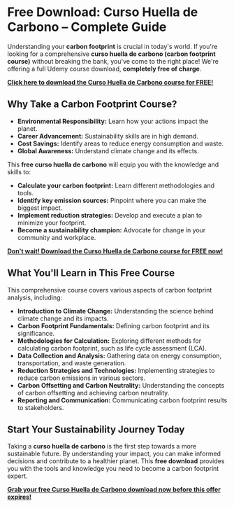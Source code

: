 # Free Download: Curso Huella de Carbono – Complete Guide

Understanding your **carbon footprint** is crucial in today's world. If you're looking for a comprehensive **curso huella de carbono (carbon footprint course)** without breaking the bank, you've come to the right place! We're offering a full Udemy course download, **completely free of charge**.

[**Click here to download the Curso Huella de Carbono course for FREE!**](https://udemywork.com/curso-huella-de-carbono)

## Why Take a Carbon Footprint Course?

*   **Environmental Responsibility:** Learn how your actions impact the planet.
*   **Career Advancement:** Sustainability skills are in high demand.
*   **Cost Savings:** Identify areas to reduce energy consumption and waste.
*   **Global Awareness:** Understand climate change and its effects.

This **free curso huella de carbono** will equip you with the knowledge and skills to:

*   **Calculate your carbon footprint:** Learn different methodologies and tools.
*   **Identify key emission sources:** Pinpoint where you can make the biggest impact.
*   **Implement reduction strategies:** Develop and execute a plan to minimize your footprint.
*   **Become a sustainability champion:** Advocate for change in your community and workplace.

[**Don't wait! Download the Curso Huella de Carbono course for FREE now!**](https://udemywork.com/curso-huella-de-carbono)

## What You'll Learn in This Free Course

This comprehensive course covers various aspects of carbon footprint analysis, including:

*   **Introduction to Climate Change:** Understanding the science behind climate change and its impacts.
*   **Carbon Footprint Fundamentals:** Defining carbon footprint and its significance.
*   **Methodologies for Calculation:** Exploring different methods for calculating carbon footprint, such as life cycle assessment (LCA).
*   **Data Collection and Analysis:** Gathering data on energy consumption, transportation, and waste generation.
*   **Reduction Strategies and Technologies:** Implementing strategies to reduce carbon emissions in various sectors.
*   **Carbon Offsetting and Carbon Neutrality:** Understanding the concepts of carbon offsetting and achieving carbon neutrality.
*   **Reporting and Communication:** Communicating carbon footprint results to stakeholders.

## Start Your Sustainability Journey Today

Taking a **curso huella de carbono** is the first step towards a more sustainable future. By understanding your impact, you can make informed decisions and contribute to a healthier planet. This **free download** provides you with the tools and knowledge you need to become a carbon footprint expert.

[**Grab your free Curso Huella de Carbono download now before this offer expires!**](https://udemywork.com/curso-huella-de-carbono)
